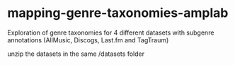 # mapping-genre-taxonomies-amplab
Exploration of genre taxonomies for 4 different datasets with subgenre annotations (AllMusic, Discogs, Last.fm and TagTraum)

unzip the datasets in the same /datasets folder
